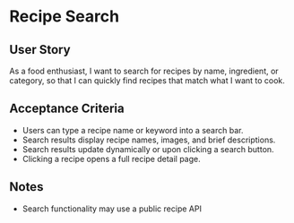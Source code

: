 # Recipe Search

## **User Story**
As a food enthusiast,
I want to search for recipes by name, ingredient, or category,
so that I can quickly find recipes that match what I want to cook.

## **Acceptance Criteria**
- Users can type a recipe name or keyword into a search bar.
- Search results display recipe names, images, and brief descriptions.
- Search results update dynamically or upon clicking a search button.
- Clicking a recipe opens a full recipe detail page.

## **Notes**
- Search functionality may use a public recipe API